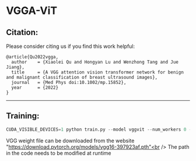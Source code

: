 # VGGA-ViT<br />
## Citation:<br />
Please consider citing us if you find this work helpful:<br />
  ```
@article{Qu2022vgga,
    author    = {Xiaolei Qu and Hongyan Lu and Wenzhong Tang and Jue Jiang},
    title     = {A VGG attention vision transformer network for benign and malignant classification of breast ultrasound images},
    journal   = {Med Phys doi:10.1002/mp.15852},
    year      = {2022}
}
```
****
## Training:<br />
```python
CUDA_VISIBLE_DEVICES=1 python train.py --model vggvit --num_workers 0 --dataset ruxian --epochs 100
```
VGG weight file can be downloaded from the website "https://download.pytorch.org/models/vgg16-397923af.pth"<br />
The path in the code needs to be modified at runtime<br />
